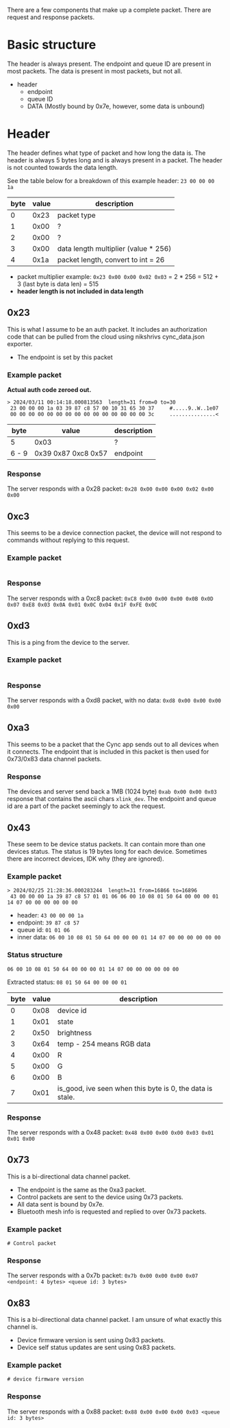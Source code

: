 There are a few components that make up a complete packet. There are request and response packets.

# Basic structure
The header is always present. The endpoint and queue ID are present in most packets. 
The data is present in most packets, but not all.
- header
    - endpoint
    - queue ID
    - DATA (Mostly bound by 0x7e, however, some data is unbound)

# Header
The header defines what type of packet and how long the data is. The header is always 5 bytes long and 
is always present in a packet. The header is not counted towards the data length.

See the table below for a breakdown of this example header: `23 00 00 00 1a`

| byte | value | description                          |
|------|-------|--------------------------------------|
| 0    | 0x23  | packet type                          |
| 1    | 0x00  | ?                                    |
| 2    | 0x00  | ?                                    |
| 3    | 0x00  | data length multiplier (value * 256) |
| 4    | 0x1a  | packet length, convert to int = 26   |

- packet multiplier example: `0x23 0x00 0x00 0x02 0x03` = 2 * 256 = 512 + 3 (last byte is data len) = 515
- **header length is not included in data length**

## 0x23
This is what I assume to be an auth packet. It includes an authorization code that can be pulled from the 
cloud using nikshrivs cync_data.json exporter.

- The endpoint is set by this packet

### Example packet
**Actual auth code zeroed out.**

```text
> 2024/03/11 00:14:18.000813563  length=31 from=0 to=30
 23 00 00 00 1a 03 39 87 c8 57 00 10 31 65 30 37     #.....9..W..1e07
 00 00 00 00 00 00 00 00 00 00 00 00 00 00 00 3c     ...............<
```

| byte  | value               | description |
|-------|---------------------|-------------|
| 5     | 0x03                | ?           |
| 6 - 9 | 0x39 0x87 0xc8 0x57 | endpoint    |


### Response
The server responds with a 0x28 packet: `0x28 0x00 0x00 0x00 0x02 0x00 0x00`


## 0xc3
This seems to be a device connection packet, the device will not respond to commands without replying to this request.

### Example packet
```text
```

### Response
The server responds with a 0xc8 packet: `0xC8 0x00 0x00 0x00 0x0B 0x0D 0x07 0xE8 0x03 0x0A 0x01 0x0C 0x04 0x1F 0xFE 0x0C`

## 0xd3
This is a ping from the device to the server.

### Example packet
```text
```

### Response
The server responds with a 0xd8 packet, with no data: `0xd8 0x00 0x00 0x00 0x00`

## 0xa3
This seems to be a packet that the Cync app sends out to all devices when it connects.
The endpoint that is included in this packet is then used for 0x73/0x83 data channel packets.

### Response
The devices and server send back a 1MB (1024 byte) `0xab 0x00 0x00 0x03` response that contains the ascii chars `xlink_dev`. 
The endpoint and queue id are a part of the packet seemingly to ack the request.

## 0x43
These seem to be device status packets. It can contain more than one devices status. 
The status is 19 bytes long for each device. Sometimes there are incorrect devices, IDK why (they are ignored).

### Example packet
```text
> 2024/02/25 21:28:36.000283244  length=31 from=16866 to=16896
 43 00 00 00 1a 39 87 c8 57 01 01 06 06 00 10 08 01 50 64 00 00 00 01 14 07 00 00 00 00 00 00
```
- header: `43 00 00 00 1a`
- endpoint: `39 87 c8 57`
- queue id: `01 01 06`
- inner data: `06 00 10 08 01 50 64 00 00 00 01 14 07 00 00 00 00 00 00`


### Status structure
`06 00 10 08 01 50 64 00 00 00 01 14 07 00 00 00 00 00 00`

Extracted status: `08 01 50 64 00 00 00 01`

| byte | value | description                                               |
|------|-------|-----------------------------------------------------------|
| 0    | 0x08  | device id                                                 |
| 1    | 0x01  | state                                                     |
| 2    | 0x50  | brightness                                                |
| 3    | 0x64  | temp - 254 means RGB data                                 |
| 4    | 0x00  | R                                                         |
| 5    | 0x00  | G                                                         |
| 6    | 0x00  | B                                                         |
| 7    | 0x01  | is_good, ive seen when this byte is 0, the data is stale. |


### Response
The server responds with a 0x48 packet: `0x48 0x00 0x00 0x00 0x03 0x01 0x01 0x00`

## 0x73
This is a bi-directional data channel packet. 
- The endpoint is the same as the 0xa3 packet.
- Control packets are sent to the device using 0x73 packets.
- All data sent is bound by 0x7e.
- Bluetooth mesh info is requested and replied to over 0x73 packets.

### Example packet
```text
# Control packet

```

### Response
The server responds with a 0x7b packet: `0x7b 0x00 0x00 0x00 0x07 <endpoint: 4 bytes> <queue id: 3 bytes>`

## 0x83
This is a bi-directional data channel packet. I am unsure of what exactly this channel is.

- Device firmware version is sent using 0x83 packets.
- Device self status updates are sent using 0x83 packets.

### Example packet
```text
# device firmware version
```

### Response
The server responds with a 0x88 packet: `0x88 0x00 0x00 0x00 0x03 <queue id: 3 bytes>`

